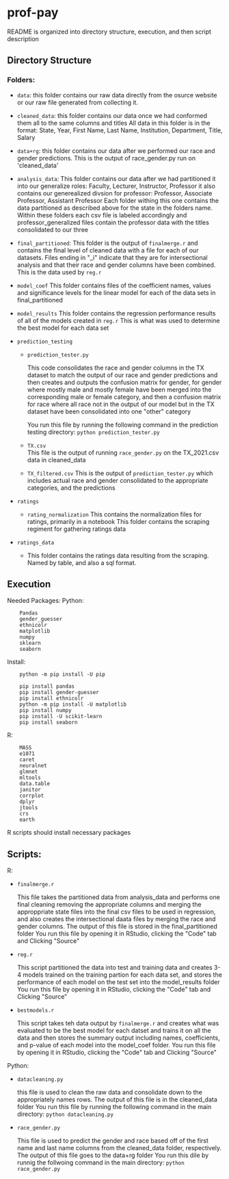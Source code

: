 # prof-pay

README is organized into directory structure, execution, and then script description

## Directory Structure

### Folders:

* `data`:
	this folder contains our raw data directly from the osurce website or our raw file generated from collecting it.
		
* `cleaned_data`:
	this folder contains our data once we had conformed them all to the same columns and titles
	All data in this folder is in the format:
	State, Year, First Name, Last Name, Institution, Department, Title, Salary

* `data+rg`:
	this folder contains our data after we performed our race and gender predictions. This is the output of race_gender.py run on 'cleaned_data'

* `analysis_data`:
	This folder contains our data after we had partitioned it into our generalize roles: Faculty, Lecturer, Instructor, Professor 
	it also contains our generealized divsion for professor: Professor, Associate Professor, Assistant Professor
	Each folder withing this one contains the data partitioned as described above for the state in the folders name.
	Within these folders each csv file is labeled accordingly and professor_generalized files contain the professor data with the titles consolidated to our three

* `final_partitioned`:
	This folder is the output of `finalmerge.r` and contains the final level of cleaned data with a file for each of our datasets.
	Files ending in "_i" indicate that they are for intersectional analysis and that their race and gender columns have been combined.
	This is the data used by `reg.r`

* `model_coef`
	This folder contains files of the coefficient names, values and significance levels for the linear model for each of the data sets in final_partitioned

* `model_results`
	This folder contains the regression performance results of all of the models created in `reg.r` 
	This is what was used to determine the best model for each data set

* `prediction_testing`
	* `prediction_tester.py`
	
		This code consolidates the race and gender columns in the TX dataset to match the output of our race and gender predictions and then creates and
		outputs the confusion matrix for gender, for gender where mostly male and mostly female have been merged into the corresponding male or female
		category, and then a confusion matrix for race where all race not in the output of our model but in the TX dataset have been consolidated into
		one "other" category 

		You run this file by running the following command in the prediction testing directory:
			`python prediction_tester.py`
	* `TX.csv`		
		This file is the output of running `race_gender.py` on the TX_2021.csv data in cleaned_data
	* `TX_filtered.csv`
		This is the output of `prediction_tester.py` which includes actual race and gender consolidated to the appropriate categories, and the predictions
* `ratings`
	* `rating_normalization`
		This contains the normalization files for ratings, primarily in a notebook
	This folder contains the scraping regiment for gathering ratings data
* `ratings_data`
	* This folder contains the ratings data resulting from the scraping. Named by table, and also a sql format.

## Execution

Needed Packages:
Python:
```
	Pandas
	gender_guesser
	ethnicolr
	matplotlib
	numpy
	sklearn
	seaborn
```

Install:
```
	python -m pip install -U pip

	pip install pandas
	pip install gender-guesser
	pip install ethnicolr
	python -m pip install -U matplotlib
	pip install numpy
	pip install -U scikit-learn
	pip install seaborn
```

R:
```
	MASS
	e1071
	caret
	neuralnet
	glmnet
	mltools
	data.table
	janitor
	corrplot
	dplyr
	jtools
	crs
	earth
```

R scripts should install necessary packages

## Scripts:
R:
* `finalmerge.r`

	This file takes the partitioned data from analysis_data and performs one final cleaning removing the appropriate columns and merging the
	approppriate state files into the final csv files to be used in regression, and also creates the intersectional daata files by merging 
	the race and gender columns. The output of this file is stored in the final_partitioned folder
	You run this file by opening it in RStudio, clicking the "Code" tab and Clicking "Source"
* `reg.r`

	This script partitioned the data into test and training data and creates 3-4 models trained on the training partion for each data set, 
	and stores the performance of each model on the test set into the model_results folder
	You run this file by opening it in RStudio, clicking the "Code" tab and Clicking "Source"
* `bestmodels.r`

	This script takes teh data output by `finalmerge.r` and creates what was evaluated to be the best model for each datset and trains it on 
	all the data and then stores the summary output including names, coefficients, and p-value of each model into the model_coef folder.
	You run this file by opening it in RStudio, clicking the "Code" tab and Clicking "Source"

Python:
* `datacleaning.py`

	this file is used to clean the raw data and consolidate down to the appropriately names rows. The output of this file is in the cleaned_data folder
	You run this file by running the following command in the main directory:
		`python datacleaning.py`

* `race_gender.py`

	This file is used to predict the gender and race based off of the first name and last name columns from the cleaned_data folder, respectively. 
	The output of this file goes to the data+rg folder
	You run this dile by runnig the follwoing command in the main directory:
		`python race_gender.py`
